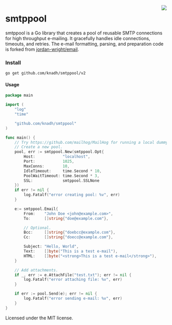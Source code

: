 <a href="https://zerodha.tech"><img src="https://zerodha.tech/static/images/github-badge.svg" align="right" /></a>

smtppool
========

smtppool is a Go library that creates a pool of reusable SMTP connections for high throughput e-mailing. It gracefully handles idle connections, timeouts, and retries. The e-mail formatting, parsing, and preparation code is forked from [jordan-wright/email](https://github.com/jordan-wright/email).


### Install
```go get github.com/knadh/smtppool/v2```


#### Usage
```go
package main

import (
	"log"
	"time"

	"github.com/knadh/smtppool"
)

func main() {
	// Try https://github.com/mailhog/MailHog for running a local dummy SMTP server.
	// Create a new pool.
	pool, err := smtppool.New(smtppool.Opt{
		Host:            "localhost",
		Port:            1025,
		MaxConns:        10,
		IdleTimeout:     time.Second * 10,
		PoolWaitTimeout: time.Second * 3,
		SSL:             smtppool.SSLNone
	})
	if err != nil {
		log.Fatalf("error creating pool: %v", err)
	}

	e:= smtppool.Email{
		From:    "John Doe <john@example.com>",
		To:      []string{"doe@example.com"},

		// Optional.
		Bcc:     []string{"doebcc@example.com"},
		Cc:      []string{"doecc@example.com"},

		Subject: "Hello, World",
		Text:    []byte("This is a test e-mail"),
		HTML:    []byte("<strong>This is a test e-mail</strong>"),
	}

	// Add attachments.
	if _, err := e.AttachFile("test.txt"); err != nil {
		log.Fatalf("error attaching file: %v", err)
	}

	if err := pool.Send(e); err != nil {
		log.Fatalf("error sending e-mail: %v", err)
	}
}
```

Licensed under the MIT license.
